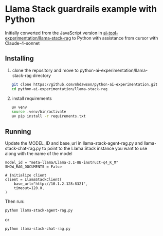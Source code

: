 # Llama Stack guardrails example with Python

Initially converted from the JavaScript version in
[ai-tool-experimentation/llama-stack-rag](https://github.com/mhdawson/ai-tool-experimentation/tree/main/llama-stack-rag)
to Python with assistance from cursor with Claude-4-sonnet 

## Installing

1) clone the repository and move to python-ai-experimentation/llama-stack-rag
   directory

```bash
   git clone https://github.com/mhdawson/python-ai-experimentation.git
   cd python-ai-experimentation/llama-stack-rag
```

2) install requirements 

```bash
   uv venv
   source .venv/bin/activate
   uv pip install -r requirements.txt
```

## Running

Update the MODEL_ID and base_url in llama-stack-agent-rag.py and
llama-stack-chat-rag.py to point to the Llama Stack instance you
want to use along with the name of the model 

```
model_id = "meta-llama/Llama-3.1-8B-instruct-q4_K_M"
SHOW_RAG_DOCUMENTS = False

# Initialize client
client = LlamaStackClient(
    base_url="http://10.1.2.128:8321",
    timeout=120.0,
)
```

Then run:

```bash
python llama-stack-agent-rag.py
```

or

```bash
python llama-stack-chat-rag.py
```
